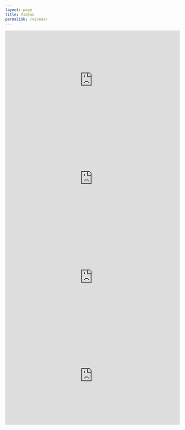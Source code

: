 ```yaml
---
layout: page
title: Videos
permalink: /videos/
---
```


<iframe width="560" height="315" src="https://www.youtube.com/embed/6eMMy1Mup2Y?rel=0" frameborder="0" allow="autoplay; encrypted-media" allowfullscreen></iframe>

<iframe width="560" height="315" src="https://www.youtube.com/embed/wdmH7yqYUVk?rel=0" frameborder="0" allow="autoplay; encrypted-media" allowfullscreen></iframe>

<iframe width="560" height="315" src="https://www.youtube.com/embed/ZCU8XdRoTyA?rel=0" frameborder="0" allow="autoplay; encrypted-media" allowfullscreen></iframe>

<iframe width="560" height="315" src="https://www.youtube.com/embed/obAbt1f3z2g?rel=0" frameborder="0" allow="autoplay; encrypted-media" allowfullscreen></iframe>